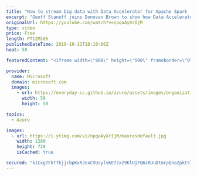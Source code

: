 ```yaml
---
title: "How to stream big data with Data Accelerator for Apache Spark | Azure Friday"
excerpt: "Geoff Staneff joins Donovan Brown to show how Data Accelerator for Apache Spark simplifies everything from onboarding to streaming of big data. It offers a rich, easy-to-use experience for creating, editing, and managing Apache Spark jobs on Azure HDInsight while enabling the full power of the Apache"
originalUrl: https://youtube.com/watch?v=npqaAyXrIjM
type: video
price: Free
length: PT12M10S
publishedDateTime: 2019-10-11T18:10:06Z
heat: 50

featuredContent: "<iframe width=\"800\" height=\"500\" frameborder=\"0\" src=\"https://www.youtube.com/embed/npqaAyXrIjM\" allow=\"accelerometer; autoplay; encrypted-media; gyroscope; picture-in-picture\" allowfullscreen></iframe>"

provider:
  name: Microsoft
  domain: microsoft.com
  images:
    - url: https://everyday-cc.github.io/azure/assets/images/organizations/microsoft.com-50x50.jpg
      width: 50
      height: 50

topics:
  - Azure

images:
  - url: https://i.ytimg.com/vi/npqaAyXrIjM/maxresdefault.jpg
    width: 1280
    height: 720
    isCached: true

secured: "kiCxg7FkT7kjjrbpKxRJexCVUsylvKE72x29KlUjFQ6zRUuDtmrpQna2pktSlM91yXvJdG2KyaVaM1x9wWNi4hwEYop4LrGtW078NR0JsPZvo5alRjyfpKy6CC3H/hKEryyIYEpC7cX9mjEmCr9koT13ZColaWGWFrnbjLZuuh+3cUdqUMLLaqaRa+QssCYL2ZBtELbgJy9c3QLmnS2iZIeBaVo48lUrtWPcE7wIAEaoB5KRPb7/yUaHHGEGWWgEoE8pidt5elsNCANnyc7plYFQsGE9/1uwK+qR0O/vkiElPTHTY7INj4wgQyBZd4I91movsbfrS7/PWIQ1JYyLO0pcg6LVZoW8Wk4ZEYmu0YlQls/2xgw/8rPHaUhTaGK3Z1hhDeQ21WEj/LsBs76ShTebI5jMaTENQssEC6gtfrY=;ilLkKGeXq+DKjLQPve5hGQ=="
---
```


